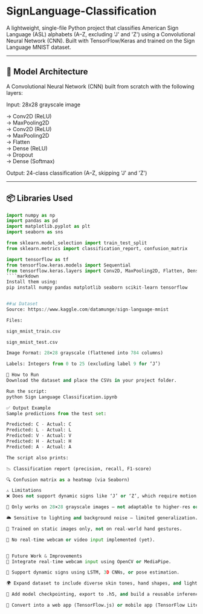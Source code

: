 # SignLanguage-Classification

A lightweight, single-file Python project that classifies American Sign Language (ASL) alphabets (A–Z, excluding 'J' and 'Z') using a Convolutional Neural Network (CNN). Built with TensorFlow/Keras and trained on the Sign Language MNIST dataset.

---

## 🧠 Model Architecture

A Convolutional Neural Network (CNN) built from scratch with the following layers:

Input: 28x28 grayscale image

→ Conv2D (ReLU)  
→ MaxPooling2D  
→ Conv2D (ReLU)  
→ MaxPooling2D  
→ Flatten  
→ Dense (ReLU)  
→ Dropout  
→ Dense (Softmax)

Output: 24-class classification (A–Z, skipping 'J' and 'Z')

---

## 📦 Libraries Used
```python
import numpy as np  
import pandas as pd  
import matplotlib.pyplot as plt  
import seaborn as sns  

from sklearn.model_selection import train_test_split  
from sklearn.metrics import classification_report, confusion_matrix  

import tensorflow as tf  
from tensorflow.keras.models import Sequential  
from tensorflow.keras.layers import Conv2D, MaxPooling2D, Flatten, Dense, Dropout
````markdown
Install them using:
pip install numpy pandas matplotlib seaborn scikit-learn tensorflow


##📊 Dataset
Source: https://www.kaggle.com/datamunge/sign-language-mnist

Files:

sign_mnist_train.csv

sign_mnist_test.csv

Image Format: 28×28 grayscale (flattened into 784 columns)

Labels: Integers from 0 to 25 (excluding label 9 for ‘J’)

🚀 How to Run
Download the dataset and place the CSVs in your project folder.

Run the script:
python Sign Language Classification.ipynb

✅ Output Example
Sample predictions from the test set:

Predicted: C - Actual: C
Predicted: L - Actual: L
Predicted: V - Actual: V
Predicted: H - Actual: H
Predicted: A - Actual: A

The script also prints:

📉 Classification report (precision, recall, F1-score)

🔍 Confusion matrix as a heatmap (via Seaborn)

⚠️ Limitations
❌ Does not support dynamic signs like ‘J’ or ‘Z’, which require motion.

📏 Only works on 28×28 grayscale images — not adaptable to higher-res or color inputs.

🌥️ Sensitive to lighting and background noise — limited generalization.

🧪 Trained on static images only, not on real-world hand gestures.

🎥 No real-time webcam or video input implemented (yet).


🚀 Future Work & Improvements
📸 Integrate real-time webcam input using OpenCV or MediaPipe.

👐 Support dynamic signs using LSTM, 3D CNNs, or pose estimation.

🌍 Expand dataset to include diverse skin tones, hand shapes, and lighting conditions.

💾 Add model checkpointing, export to .h5, and build a reusable inference pipeline.

📱 Convert into a web app (TensorFlow.js) or mobile app (TensorFlow Lite) for accessibility.



